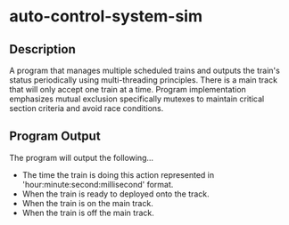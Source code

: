 # auto-control-system-sim

## Description
A program that manages multiple scheduled trains and outputs the train's status periodically using multi-threading principles.
There is a main track that will only accept one train at a time. Program implementation emphasizes mutual exclusion specifically mutexes to maintain 
critical section criteria and avoid race conditions.

## Program Output
The program will output the following...
* The time the train is doing this action represented in 'hour:minute:second:millisecond' format.
* When the train is ready to deployed onto the track.
* When the train is on the main track.
* When the train is off the main track.
